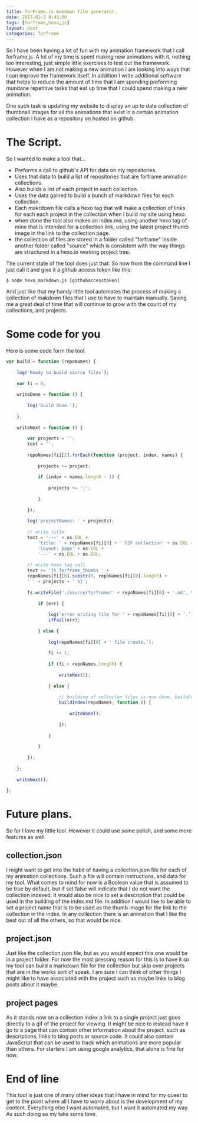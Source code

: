 ```yaml
---
title: forFrame.js makdown file generator.
date: 2017-02-3 9:43:00
tags: [forframe,hexo,js]
layout: post
categories: forframe
---
```


So I have been having a lot of fun with my animation framework that I call forframe.js. A lot of my time is spent making new animations with it, nothing too interesting, just simple little exercises to test out the framework. However when I am not making a new animation I am looking into ways that I can improve the framework itself. In addition I write additional software that helps to reduce the amount of time that I am spending preforming mundane repetitive tasks that eat up time that I could spend making a new animation.

<!-- more -->

One such task is updating my website to display an up to date collection of thumbnail images for all the animations that exist in a certain animation collection I have as a repository on hosted on github.

# The Script.

So I wanted to make a tool that...

* Preforms a call to github's API for data on my repositories.
* Uses that data to build a list of repositories that are forframe animation collections.
* Also builds a list of each project in each collection.
* Uses the data gained to build a bunch of markdown files for each collection.
* Each makrdown file calls a hexo tag that will make a collection of links for each each project in the collection when I build my site using hexo.
* when done the tool also makes an index.md, using another hexo tag of mine that is intended for a collection link, using the latest project thumb image in the link to the collection page.
* the collection of files are stored in a folder called "forframe" inside another folder called "source" which is consistent with the way things are structured in a hexo.io working project tree.

The current state of the tool does just that. So now from the command line I just call it and give it a github access token like this:

```
$ node hexo_markdown.js [githubaccesstoken]
```

And just like that my handy little tool automates the process of making a collection of makdown files that I use to have to maintain manually. Saving me a great deal of time that will continue to grow with the count of my collections, and projects.

# Some code for you

Here is some code form the tool.

```js
var build = function (repoNames) {
 
    log('Ready to build source files');
 
    var fi = 0,
 
    writeDone = function () {
 
        log('build done.');
 
    },
 
    writeNext = function () {
 
        var projects = '',
        text = '';
 
        repoNames[fi][2].forEach(function (project, index, names) {
 
            projects += project;
 
            if (index < names.length - 1) {
 
                projects += ';';
 
            }
 
        });
 
        log('projectNames: ' + projects);
 
        // write title
        text = '---' + os.EOL +
            'title: ' + repoNames[fi][0] + ' GIF collection' + os.EOL +
            'layout: page' + os.EOL +
            '---' + os.EOL + os.EOL;
 
        // write hexo tag call
        text += '{% forframe_thumbs ' +
        repoNames[fi][0].substr(9, repoNames[fi][0].length) +
        ' ' + projects + ' %}';
 
        fs.writeFile('./source/forframe/' + repoNames[fi][0] + '.md', text, function (err) {
 
            if (err) {
 
                log('error writing file for ' + repoNames[fi][0] + '.');
                ifFail(err);
 
            } else {
 
                log(repoNames[fi][0] + ' file create.');
 
                fi += 1;
 
                if (fi < repoNames.length) {
 
                    writeNext();
 
                } else {
 
                    // building of collecton files is now done, build/update the index.
                    buildIndex(repoNames, function () {
 
                        writeDone();
 
                    });
 
                }
 
            }
 
        });
 
    };
 
    writeNext();
 
};
```

# Future plans.

So far I love my little tool. However it could use some polish, and some more features as well.

## collection.json

I might want to get into the habit of having a collection.json file for each of my animation collections. Such a file will contain instructions, and data for my tool. What comes to mind for now is a Boolean value that is assumed to be true by default, but if set false will indicate that I do not want the collection indexed. It would also be nice to set a description that could be used in the building of the index.md file. In addition I would like to be able to set a project name that is to be used as the thumb image for the link to the collection in the index. In any collection there is an animation that I like the best out of all the others, so that would be nice.

## project.json

Just like the collection.json file, but as you would expect this one would be in a project folder. For now the most pressing reason for this is to have it so my tool can build a markdown file for the collection but skip over projects that are in the works sort of speak. I am sure I can think of other things I might like to have associated with the project such as maybe links to blog posts about it maybe.

## project pages

As it stands now on a collection index a link to a single project just goes directly to a gif of the project for viewing. It might be nice to instead have it go to a page that can contain other information about the project, such as descriptions, links to blog posts or source code. It could also contain JavaScript that can be used to track which animations are more popular than others. For starters I am using google analytics, that alone is fine for now.

# End of line

This tool is just one of many other ideas that I have in mind for my quest to get to the point where all I have to worry about is the development of my content. Everything else I want automated, but I want it automated my way. As such doing so my take some time.